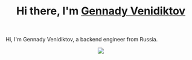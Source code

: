 <h1 align="center">Hi there, I'm <a href="https://www.blackcater.win/" target="_blank">Gennady Venidiktov</a> </h1>

<br />

Hi, I'm Gennady Venidiktov, a backend engineer from Russia.

<p align="center">
  <img src="https://github-readme-stats.vercel.app/api/top-langs/?username=VenidiktovGA&layout=compact&theme=buefy" />
</p>
